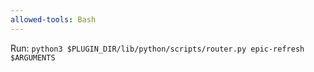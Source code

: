 ```yaml
---
allowed-tools: Bash
---
```


Run: `python3 $PLUGIN_DIR/lib/python/scripts/router.py epic-refresh $ARGUMENTS`
